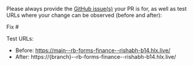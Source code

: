Please always provide the [GitHub issue(s)](../issues) your PR is for, as well as test URLs where your change can be observed (before and after):

Fix #<gh-issue-id>

Test URLs:
- Before: https://main--rb-forms-finance--rishabh-b14.hlx.live/
- After: https://{branch}--rb-forms-finance--rishabh-b14.hlx.live/
